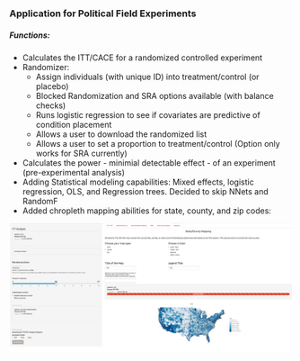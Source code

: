 ### Application for Political Field Experiments 

##### Functions:
* Calculates the ITT/CACE for a randomized controlled experiment
* Randomizer: 
    + Assign individuals (with unique ID) into treatment/control (or placebo) 
    + Blocked Randomization and SRA options available (with balance checks)
    + Runs logistic regression to see if covariates are predictive of condition placement
    + Allows a user to download the randomized list
    + Allows a user to set a proportion to treatment/control (Option only works for SRA currently)
* Calculates the power - minimial detectable effect - of an experiment (pre-experimental analysis)
* Adding Statistical modeling capabilities: Mixed effects, logistic regression, OLS, and Regression trees.  Decided to skip NNets and RandomF
* Added chropleth mapping abilities for state, county, and zip codes:


![alt tag](https://github.com/jwyatt85/field_experiments/blob/master/data/mapping_pic.png)




